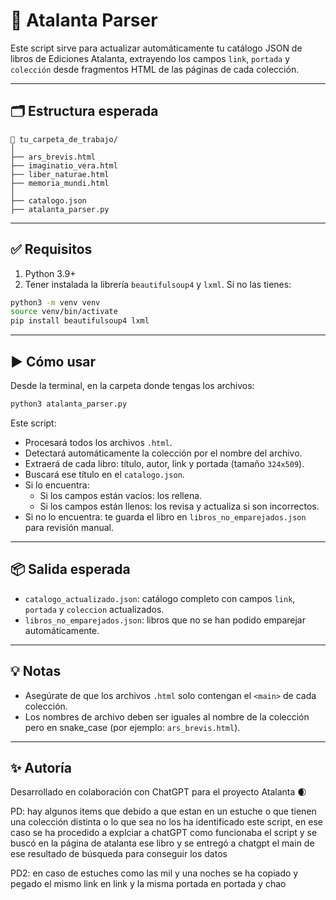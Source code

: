 
# 🐍 Atalanta Parser

Este script sirve para actualizar automáticamente tu catálogo JSON de libros de Ediciones Atalanta, extrayendo los campos `link`, `portada` y `colección` desde fragmentos HTML de las páginas de cada colección.

---

## 🗂 Estructura esperada

```
📁 tu_carpeta_de_trabajo/
│
├── ars_brevis.html
├── imaginatio_vera.html
├── liber_naturae.html
├── memoria_mundi.html
│
├── catalogo.json
├── atalanta_parser.py
```

---

## ✅ Requisitos

1. Python 3.9+
2. Tener instalada la librería `beautifulsoup4` y `lxml`. Si no las tienes:
```bash
python3 -m venv venv
source venv/bin/activate
pip install beautifulsoup4 lxml
```

---

## ▶️ Cómo usar

Desde la terminal, en la carpeta donde tengas los archivos:

```bash
python3 atalanta_parser.py
```

Este script:
- Procesará todos los archivos `.html`.
- Detectará automáticamente la colección por el nombre del archivo.
- Extraerá de cada libro: título, autor, link y portada (tamaño `324x509`).
- Buscará ese título en el `catalogo.json`.
- Si lo encuentra:
  - Si los campos están vacíos: los rellena.
  - Si los campos están llenos: los revisa y actualiza si son incorrectos.
- Si no lo encuentra: te guarda el libro en `libros_no_emparejados.json` para revisión manual.

---

## 📦 Salida esperada

- `catalogo_actualizado.json`: catálogo completo con campos `link`, `portada` y `coleccion` actualizados.
- `libros_no_emparejados.json`: libros que no se han podido emparejar automáticamente.

---

## 💡 Notas

- Asegúrate de que los archivos `.html` solo contengan el `<main>` de cada colección.
- Los nombres de archivo deben ser iguales al nombre de la colección pero en snake_case (por ejemplo: `ars_brevis.html`).

---

## ✨ Autoría

Desarrollado en colaboración con ChatGPT para el proyecto Atalanta 🌒


PD: hay algunos items que debido a que estan en un estuche o que tienen una colección distinta o lo que sea no los ha identificado este script, en ese caso se ha procedido a explciar a chatGPT como funcionaba el script y se buscó en la página de atalanta ese libro y se entregó a chatgpt el main de ese resultado de búsqueda para conseguir los datos

PD2: en caso de estuches como las mil y una noches se ha copiado y pegado el mismo link en link y la misma portada en portada y chao